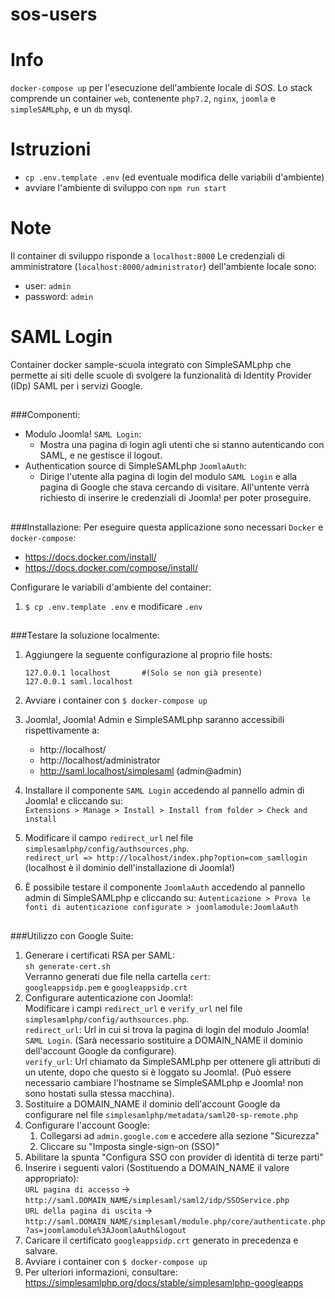 # sos-users
# Info
`docker-compose up` per l'esecuzione dell'ambiente locale di *SOS*.
Lo stack comprende un container `web`, contenente `php7.2`, `nginx`, `joomla` e `simpleSAMLphp`, e un `db` mysql.
# Istruzioni
- `cp .env.template .env` (ed eventuale modifica delle variabili d'ambiente)
- avviare l'ambiente di sviluppo con `npm run start`

# Note
Il container di sviluppo risponde a `localhost:8000`
Le credenziali di amministratore (`localhost:8000/administrator`) dell'ambiente locale sono:
- user: `admin`
- password: `admin`

# SAML Login
Container docker sample-scuola integrato con SimpleSAMLphp
che permette ai siti delle scuole di svolgere la funzionalità
di Identity Provider (IDp) SAML per i servizi Google.  
##

###Componenti:
- Modulo Joomla! `SAML Login`:
    - Mostra una pagina di login agli utenti che si stanno autenticando
    con SAML, e ne gestisce il logout.
- Authentication source di SimpleSAMLphp `JoomlaAuth`:  
    - Dirige l'utente alla pagina di login del modulo `SAML Login` e
     alla pagina di Google che stava cercando di visitare.
     All'untente verrà richiesto di inserire le credenziali di Joomla!
     per poter proseguire.
##

###Installazione:
Per eseguire questa applicazione sono necessari `Docker` e `docker-compose`:
  - https://docs.docker.com/install/
  - https://docs.docker.com/compose/install/

Configurare le variabili d'ambiente del container:  
  1. `$ cp .env.template .env` e modificare `.env`
##

###Testare la soluzione localmente:  
  1. Aggiungere la seguente configurazione al proprio file hosts:
    
         127.0.0.1 localhost       #(Solo se non già presente)
         127.0.0.1 saml.localhost
    
  2. Avviare i container con `$ docker-compose up`
  3. Joomla!, Joomla! Admin e SimpleSAMLphp saranno accessibili rispettivamente a:
     - http://localhost/
     - http://localhost/administrator
     - http://saml.localhost/simplesaml (admin@admin)
  4. Installare il componente `SAML Login` accedendo al pannello
  admin di Joomla! e cliccando su:  
  `Extensions > Manage > Install > Install from folder > Check and install`
  5. Modificare il campo `redirect_url` nel file `simplesamlphp/config/authsources.php`.  
    `redirect_url => http://localhost/index.php?option=com_samllogin`  
    (localhost è il dominio dell'installazione di Joomla!)
  6. È possibile testare il componente `JoomlaAuth` accedendo al pannello admin
  di SimpleSAMLphp e cliccando su:
  `Autenticazione > Prova le fonti di autenticazione configurate > joomlamodule:JoomlaAuth`
##

###Utilizzo con Google Suite:
  1. Generare i certificati RSA per SAML:  
    `sh generate-cert.sh`  
    Verranno generati due file nella cartella `cert`:  
    `googleappsidp.pem` e `googleappsidp.crt`
  2. Configurare autenticazione con Joomla!:  
    Modificare i campi `redirect_url` e `verify_url` nel file `simplesamlphp/config/authsources.php`.  
    `redirect_url`: Url in cui si trova la pagina di login del modulo Joomla! `SAML Login`.
    (Sarà necessario sostituire a DOMAIN_NAME il dominio dell'account Google da configurare).  
    `verify_url`: Url chiamato da SimpleSAMLphp per ottenere gli attributi di un
    utente, dopo che questo si è loggato su Joomla!. (Può essere necessario cambiare l'hostname
    se SimpleSAMLphp e Joomla! non sono hostati sulla stessa macchina).
  3. Sostituire a DOMAIN_NAME il dominio dell'account Google da configurare nel file
  `simplesamlphp/metadata/saml20-sp-remote.php`
  4. Configurare l'account Google:
      1. Collegarsi ad `admin.google.com` e accedere alla sezione "Sicurezza"
      2. Cliccare su "Imposta single-sign-on (SSO)"
  5. Abilitare la spunta "Configura SSO con provider di identità di terze parti"
  6. Inserire i seguenti valori (Sostituendo a DOMAIN_NAME il valore appropriato):   
      `URL pagina di accesso` -> `http://saml.DOMAIN_NAME/simplesaml/saml2/idp/SSOService.php`  
      `URL della pagina di uscita` -> `http://saml.DOMAIN_NAME/simplesaml/module.php/core/authenticate.php?as=joomlamodule%3AJoomlaAuth&logout`  
  7. Caricare il certificato `googleappsidp.crt` generato in precedenza e salvare.
  8. Avviare i container con `$ docker-compose up`
  9. Per ulteriori informazioni, consultare: https://simplesamlphp.org/docs/stable/simplesamlphp-googleapps
